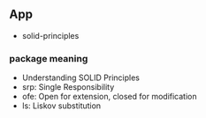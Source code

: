 ## App
- solid-principles

### package meaning
- Understanding SOLID Principles
- srp: Single Responsibility
- ofe: Open for extension, closed for modification
- ls: Liskov substitution